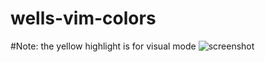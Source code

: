 # wells-vim-colors

#Note: the yellow highlight is for visual mode
![screenshot](http://i.imgur.com/I2RZe6Q.png)
